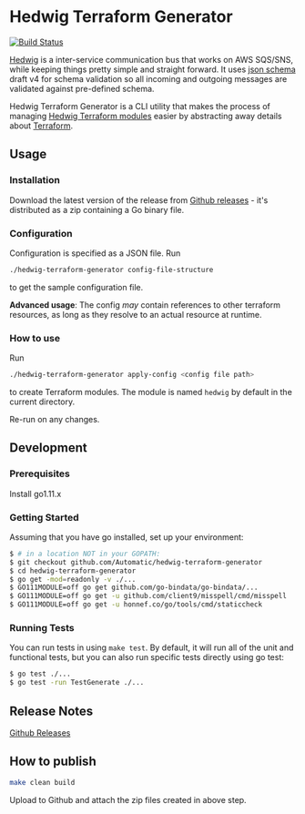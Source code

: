 # Hedwig Terraform Generator

[![Build Status](https://travis-ci.org/Automatic/hedwig-terraform-generator.svg?branch=master)](https://travis-ci.org/Automatic/hedwig-terraform-generator)

[Hedwig](https://github.com/Automatic/hedwig) is a inter-service communication bus that works on AWS SQS/SNS, while 
keeping things pretty simple and straight forward. It uses [json schema](http://json-schema.org/) draft v4 for 
schema validation so all incoming and outgoing messages are validated against pre-defined schema.

Hedwig Terraform Generator is a CLI utility that makes the process of managing 
[Hedwig Terraform modules](https://registry.terraform.io/search?q=hedwig&verified=false) easier by abstracting 
away details about [Terraform](https://www.terraform.io/).

## Usage 

### Installation

Download the latest version of the release from 
[Github releases](https://github.com/Automatic/hedwig-terraform-generator/releases) - 
it's distributed as a zip containing a Go binary file.

### Configuration

Configuration is specified as a JSON file. Run 

```sh
./hedwig-terraform-generator config-file-structure
```

to get the sample configuration file.

**Advanced usage**: The config *may* contain references to other terraform resources, as long as they resolve to 
an actual resource at runtime. 

### How to use

Run 

```sh
./hedwig-terraform-generator apply-config <config file path>
```

to create Terraform modules. The module is named `hedwig` by default in the current directory.

Re-run on any changes.

## Development

### Prerequisites

Install go1.11.x 

### Getting Started

Assuming that you have go installed, set up your environment:

```sh
$ # in a location NOT in your GOPATH:
$ git checkout github.com/Automatic/hedwig-terraform-generator
$ cd hedwig-terraform-generator
$ go get -mod=readonly -v ./...
$ GO111MODULE=off go get github.com/go-bindata/go-bindata/...
$ GO111MODULE=off go get -u github.com/client9/misspell/cmd/misspell
$ GO111MODULE=off go get -u honnef.co/go/tools/cmd/staticcheck

```

### Running Tests

You can run tests in using ``make test``. By default, it will run all of the unit and functional tests, but you can 
also run specific tests directly using go test:

```sh
$ go test ./...
$ go test -run TestGenerate ./...
```

## Release Notes

[Github Releases](https://github.com/Automatic/hedwig-terraform-generator/releases)

## How to publish


```sh
make clean build
```

Upload to Github and attach the zip files created in above step.

